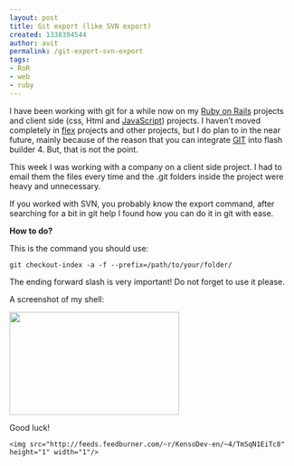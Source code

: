 ```yaml
---
layout: post
title: Git export (like SVN export)
created: 1338394544
author: avit
permalink: /git-export-svn-export
tags:
- RoR
- web
- ruby
---
```

<p>I have been working with git for a while now on my <a href='http://www.kensodev.com/2011/09/16/kill-all-resque-workers-with-a-single-command/' title='Ruby on Rails'>Ruby on Rails</a> projects and client side (css, Html and <a href='http://www.kensodev.com/tag/javascript/' title='JavaScript'>JavaScript</a>) projects. I haven’t moved completely in <a href='http://www.kensodev.com/category/flex/' title='Flex'>flex</a> projects and other projects, but I do plan to in the near future, mainly because of the reason that you can integrate <a href='http://www.kensodev.com/tag/git/' title='GIT'>GIT</a> into flash builder 4. But, that is not the point.</p>

<p>This week I was working with a company on a client side project. I had to email them the files every time and the .git folders inside the project were heavy and unnecessary.</p>

<p>If you worked with SVN, you probably know the export command, after searching for a bit in git help I found how you can do it in git with ease.</p>
<strong>How to do?</strong>
<p>This is the command you should use:</p>
<div class='highlight'><pre><code class='bash'>git checkout-index -a -f --prefix<span class='o'>=</span>/path/to/your/folder/
</code></pre>
</div>
<p>The ending forward slash is very important! Do not forget to use it please.</p>

<p>A screenshot of my shell:</p>
<a href='http://www.kensodev.com/2010/06/09/git-export-like-svn-export/screen-shot-2010-06-09-at-7-13-54-pm/' rel='attachment wp-att-468'><img alt='' class='aligncenter size-medium wp-image-468' height='182' src='http://www.kensodev.com/wp-content/uploads/2010/06/Screen-shot-2010-06-09-at-7.13.54-PM-300x182.png' title='Git export to folder (shell)' width='300' /></a>
<p>Good luck!</p>
      
    <img src="http://feeds.feedburner.com/~r/KensoDev-en/~4/TmSqN1EiTc8" height="1" width="1"/>
